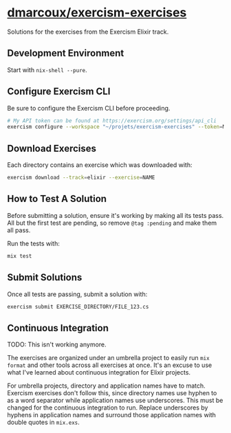 # <a href="https://github.com/dmarcoux/exercism-exercises">dmarcoux/exercism-exercises</a>

Solutions for the exercises from the Exercism Elixir track.

## Development Environment

Start with `nix-shell --pure`.

## Configure Exercism CLI

Be sure to configure the Exercism CLI before proceeding.

```bash
# My API token can be found at https://exercism.org/settings/api_cli
exercism configure --workspace "~/projets/exercism-exercises" --token=MY_API_TOKEN
```

## Download Exercises

Each directory contains an exercise which was downloaded with:

```bash
exercism download --track=elixir --exercise=NAME
```

## How to Test A Solution

Before submitting a solution, ensure it's working by making all its tests pass.
All but the first test are pending, so remove `@tag :pending` and make them all
pass.

Run the tests with:

```bash
mix test
```

## Submit Solutions

Once all tests are passing, submit a solution with:

```bash
exercism submit EXERCISE_DIRECTORY/FILE_123.cs
```

## Continuous Integration

TODO: This isn't working anymore.

The exercises are organized under an umbrella project to easily run `mix format`
and other tools across all exercises at once. It's an excuse to use what I've
learned about continuous integration for Elixir projects.

For umbrella projects, directory and application names have to match. Exercism
exercises don't follow this, since directory names use hyphen to as a word
separator while application names use underscores. This must be changed for the
continuous integration to run. Replace underscores by hyphens in application
names and surround those application names with double quotes in `mix.exs`.
